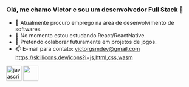 ### Olá, me chamo Victor e sou um desenvolvedor Full Stack 👋


- 🔭 Atualmente procuro emprego na área de desenvolvimento de softwares.
- 🌱 No momento estou estudando React/ReactNative.
- 👯 Pretendo colaborar futuramente em projetos de jogos.
- 📫 E-mail para contato: victorgsmdev@gmail.com
https://skillicons.dev/icons?i=js,html,css,wasm
<img src="https://skillicons.dev/icons?i=javascript" alt="javascript" width="40" height="40"/>
<img src="[https://skillicons.dev/icons/CSS.svg alt="javascript" width="40" height="40"/>

